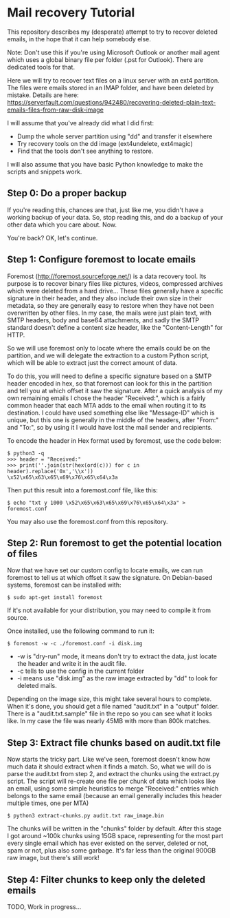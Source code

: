 Mail recovery Tutorial
======================

This repository describes my (desperate) attempt to try to recover deleted emails, in the hope that it can help somebody else.

Note: Don't use this if you're using Microsoft Outlook or another mail agent which uses a global binary file per folder (.pst for Outlook). There are dedicated tools for that.

Here we will try to recover text files on a linux server with an ext4 partition. The files were emails stored in an IMAP folder, and have been deleted by mistake.
Details are here: https://serverfault.com/questions/942480/recovering-deleted-plain-text-emails-files-from-raw-disk-image

I will assume that you've already did what I did first:

 * Dump the whole server partition using "dd" and transfer it elsewhere
 * Try recovery tools on the dd image (ext4undelete, ext4magic)
 * Find that the tools don't see anything to restore.

I will also assume that you have basic Python knowledge to make the scripts and snippets work.


Step 0: Do a proper backup
--------------------------

If you're reading this, chances are that, just like me, you didn't have a working backup of your data. So, stop reading this, and do a backup of your other data which you care about. Now.


You're back? OK, let's continue.


Step 1: Configure foremost to locate emails
-------------------------------------------

Foremost (http://foremost.sourceforge.net/) is a data recovery tool.
Its purpose is to recover binary files like pictures, videos, compressed archives which were deleted from a hard drive... These files generally have a specific signature in their header, and they also include their own size in their metadata, so they are generally easy to restore when they have not been overwritten by other files. In my case, the mails were just plain text, with SMTP headers, body and base64 attachments, and sadly the SMTP standard doesn't define a content size header, like the "Content-Length" for HTTP.

So we will use foremost only to locate where the emails could be on the partition, and we will delegate the extraction to a custom Python script, which will be able to extract just the correct amount of data.

To do this, you will need to define a specific signature based on a SMTP header encoded in hex, so that foremost can look for this in the partition and tell you at which offset it saw the signature. After a quick analysis of my own remaining emails I chose the header "Received:", which is a fairly common header that each MTA adds to the email when routing it to its destination. 
I could have used something else like "Message-ID" which is unique, but this one is generally in the middle of the headers, after "From:" and "To:", so by using it I would have lost the mail sender and recipients.

To encode the header in Hex format used by foremost, use the code below:

```
$ python3 -q
>>> header = "Received:"
>>> print(''.join(str(hex(ord(c))) for c in header).replace('0x','\\x'))
\x52\x65\x63\x65\x69\x76\x65\x64\x3a
```

Then put this result into a foremost.conf file, like this:
```
$ echo "txt y 1000 \x52\x65\x63\x65\x69\x76\x65\x64\x3a" > foremost.conf
```

You may also use the foremost.conf from this repository.

Step 2: Run foremost to get the potential location of files
-----------------------------------------------------------

Now that we have set our custom config to locate emails, we can run foremost to tell us at which offset it saw the signature.
On Debian-based systems, foremost can be installed with:

```
$ sudo apt-get install foremost
```
If it's not available for your distribution, you may need to compile it from source.

Once installed, use the following command to run it:

```
$ foremost -w -c ./foremost.conf -i disk.img
```
 * -w is "dry-run" mode, it means don't try to extract the data, just locate the header and write it in the audit file.
 * -c tells to use the config in the current folder
 * -i means use "disk.img" as the raw image extracted by "dd" to look for deleted mails.

Depending on the image size, this might take several hours to complete.
When it's done, you should get a file named "audit.txt" in a "output" folder.
There is a "audit.txt.sample" file in the repo so you can see what it looks like.
In my case the file was nearly 45MB with more than 800k matches.

Step 3: Extract file chunks based on audit.txt file
---------------------------------------------------

Now starts the tricky part. Like we've seen, foremost doesn't know how much data it should extract when it finds a match.
So, what we will do is parse the audit.txt from step 2, and extract the chunks using the extract.py script.
The script will re-create one file per chunk of data which looks like an email, using some simple heuristics to merge "Received:" entries which belongs to the same email (because an email generally includes this header multiple times, one per MTA)

```
$ python3 extract-chunks.py audit.txt raw_image.bin
```

The chunks will be written in the "chunks" folder by default. After this stage I got around ~100k chunks using 15GB space, representing for the most part every single email which has ever existed on the server, deleted or not, spam or not, plus also some garbage. It's far less than the original 900GB raw image, but there's still work!

Step 4: Filter chunks to keep only the deleted emails
----------------------------------------------------

TODO, Work in progress...
